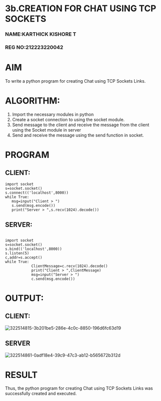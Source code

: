 # 3b.CREATION FOR CHAT USING TCP SOCKETS
### NAME:KARTHICK KISHORE T
### REG NO:212223220042
# AIM
To write a python program for creating Chat using TCP Sockets Links.
# ALGORITHM:
1. Import the necessary modules in python
2. Create a socket connection to using the socket module.
3. Send message to the client and receive the message from the client using the Socket module in
 server
4. Send and receive the message using the send function in socket.
# PROGRAM
## CLIENT:
```
import socket 
s=socket.socket() 
s.connect(('localhost',8000)) 
while True: 
   msg=input("Client > ") 
   s.send(msg.encode()) 
   print("Server > ",s.recv(1024).decode())
```
## SERVER:
```
 
import socket 
s=socket.socket() 
s.bind(('localhost',8000)) 
s.listen(5) 
c,addr=s.accept() 
while True: 
            ClientMessage=c.recv(1024).decode() 
            print("Client > ",ClientMessage) 
            msg=input("Server > ") 
            c.send(msg.encode())
```
# OUTPUT:
## CLIENT:
![322514815-3b201be5-286e-4c0c-8850-196d6fc63d19](https://github.com/rajamanikandanravikumar/3b_CHAT_USING_TCP_SOCKETS/assets/145742839/859c9047-79f8-4173-8415-7e09c238c26a)
## SERVER
![322514861-0adf18e4-39c9-47c3-ab12-b565672b312d](https://github.com/rajamanikandanravikumar/3b_CHAT_USING_TCP_SOCKETS/assets/145742839/7c2d13ce-8eb7-48b6-9e5f-77b3d0f920ad)

# RESULT
Thus, the python program for creating Chat using TCP Sockets Links was successfully 
created and executed.
